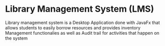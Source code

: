 # Library Management System (LMS)
Library management system is a Desktop Application done with JavaFx that allows students to easily borrow resources and provides inventory Management functionalies as well as Audit trail for activities that happen on the system

